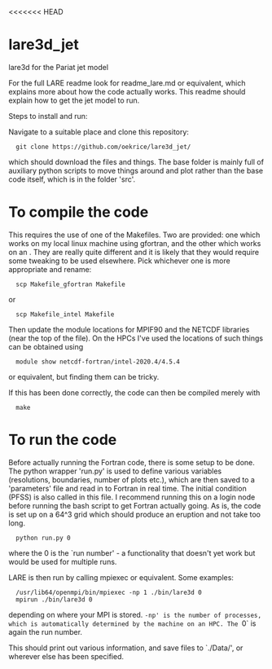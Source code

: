 <<<<<<< HEAD
# lare3d_jet
lare3d for the Pariat jet model

For the full LARE readme look for readme_lare.md or equivalent, which explains more about how the code actually works. This readme should explain how to get the jet model to run.

Steps to install and run:

Navigate to a suitable place and clone this repository:
```
  git clone https://github.com/oekrice/lare3d_jet/
```
which should download the files and things. The base folder is mainly full of auxiliary python scripts to move things around and plot rather than the base code itself, which is in the folder 'src'. 

# To compile the code 

This requires the use of one of the Makefiles. Two are provided: one which works on my local linux machine using gfortran, and the other which works on an . They are really quite different and it is likely that they would require some tweaking to be used elsewhere. Pick whichever one is more appropriate and rename:

```
  scp Makefile_gfortran Makefile
```
or 

```
  scp Makefile_intel Makefile
```
Then update the module locations for MPIF90 and the NETCDF libraries (near the top of the file). On the HPCs I've used the locations of such things can be obtained using 

```
  module show netcdf-fortran/intel-2020.4/4.5.4
```
or equivalent, but finding them can be tricky.

If this has been done correctly, the code can then be compiled merely with 

```
  make
```

# To run the code 

Before actually running the Fortran code, there is some setup to be done. The python wrapper 'run.py' is used to define various variables (resolutions, boundaries, number of plots etc.), which are then saved to a 'parameters' file and read in to Fortran in real time. The initial condition (PFSS) is also called in this file. I recommend running this on a login node before running the bash script to get Fortran actually going. As is, the code is set up on a 64^3 grid which should produce an eruption and not take too long. 

```
  python run.py 0
```

where the 0 is the `run number' -  a functionality that doesn't yet work but would be used for multiple runs.

LARE is then run by calling mpiexec or equivalent. Some examples:

```
  /usr/lib64/openmpi/bin/mpiexec -np 1 ./bin/lare3d 0
  mpirun ./bin/lare3d 0
```
depending on where your MPI is stored. `-np' is the number of processes, which is automatically determined by the machine on an HPC. The `0` is again the run number.

This should print out various information, and save files to `./Data/', or wherever else has been specified.






